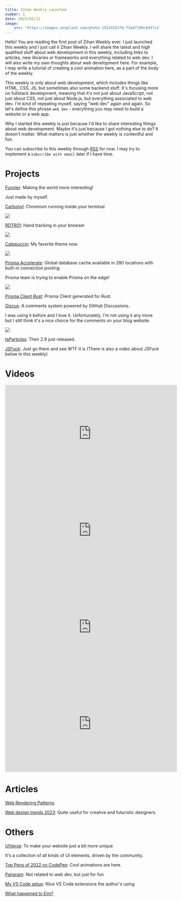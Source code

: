 ```yaml
---
title: Zihan Weekly Launched
number: 1
date: 2023/02/12
image:
    src: "https://images.unsplash.com/photo-1552415274-73ad7198cb93?ixlib=rb-4.0.3&ixid=MnwxMjA3fDB8MHxwaG90by1wYWdlfHx8fGVufDB8fHx8&auto=format&fit=crop&w=2534&q=80"
---
```


Hello! You are reading the first post of Zihan Weekly ever. I just launched this weekly and I just call it Zihan Weekly. I will share the latest and high qualified stuff about web development in this weekly, including links to articles, new libraries or frameworks and everything related to web dev. I will also write my own thoughts about web development here. For example, I may write a tutorial of creating a cool animation here, as a part of the body of the weekly.

This weekly is only about web development, which includes things like HTML, CSS, JS, but sometimes also some backend stuff. It's focusing more on fullstack development, meaning that it's not just about JavaScript, not just about CSS, not just about Node.js, but everything associated to web dev. I'm kind of repeating myself, saying "web dev" again and again. So let's define this phrase `web dev` - everything you may need to build a website or a web app.

Why I started this weekly is just because I'd like to share interesting things about web development. Maybe it's just because I got nothing else to do? It doesn't matter. What matters is just whether the weekly is contentful and fun.

You can subscribe to this weekly through [RSS](/weekly/rss.xml) for now. I may try to implement a `subscribe with email` later if I have time.

# Projects

[Funnier](https://funnier.vercel.app/): Making the world more interesting!

Just made by myself.

[Carbonyl](https://github.com/fathyb/carbonyl): Chromium running inside your terminal

![](/img/carbonyl.webp)

[RDTR01](https://rdtr01.xl.digital/): Hand tracking in your browser

![](/img/handtracking.png)

[Catppuccin](https://github.com/catppuccin): My favorite theme now.

![](https://raw.githubusercontent.com/catppuccin/catppuccin/main/assets/palette/demo.png)

[Prisma Accelerate](https://www.prisma.io/data-platform/accelerate): Global database cache available in 280 locations with built-in connection pooling.

Prisma team is trying to enable Prisma on the edge!

![](/img/prisma-accelerate.png)

[Prisma Client Rust](https://prisma.brendonovich.dev/introduction): Prisma Client generated for Rust.

[Giscus](https://giscus.app/): A comments system powered by GitHub Discussions.

I was using it before and I love it. Unfortunately, I'm not using it any more but I still think it's a nice choice for the comments on your blog website.

![](/img/giscus.png)

[tsParticles](https://particles.js.org/): Their 2.9 just released.

[JSFuck](http://www.jsfuck.com/): Just go there and see WTF it is (There is also a video about JSFuck below in this weekly)

# Videos

<iframe width="560" height="315" src="https://www.youtube.com/embed/8pDqJVdNa44" title="YouTube video player" frameborder="0" allow="accelerometer; autoplay; clipboard-write; encrypted-media; gyroscope; picture-in-picture; web-share" allowfullscreen></iframe>

<iframe width="560" height="315" src="https://www.youtube.com/embed/sRWE5tnaxlI" title="YouTube video player" frameborder="0" allow="accelerometer; autoplay; clipboard-write; encrypted-media; gyroscope; picture-in-picture; web-share" allowfullscreen></iframe>

<iframe width="560" height="315" src="https://www.youtube.com/embed/dJWJ0hCAkAI" title="YouTube video player" frameborder="0" allow="accelerometer; autoplay; clipboard-write; encrypted-media; gyroscope; picture-in-picture; web-share" allowfullscreen></iframe>

<iframe width="560" height="315" src="https://www.youtube.com/embed/hubQQ3F337A" title="YouTube video player" frameborder="0" allow="accelerometer; autoplay; clipboard-write; encrypted-media; gyroscope; picture-in-picture; web-share" allowfullscreen></iframe>

# Articles

[Web Rendering Patterns](https://mburakerman.github.io/blog/web-rendering-patterns)

[Web design trends 2023](https://redstapler.co/web-design-trends-2023/): Quite useful for creative and futuristic designers.

# Others

[UIVerse](https://uiverse.io/): To make your website just a bit more unique

It's a collection of all kinds of UI elements, driven by the community.

[Top Pens of 2022 on CodePen](https://codepen.io/2022/popular/pens/): Cool animations are here.

[Pangram](https://en.wikipedia.org/wiki/Pangram): Not related to web dev, but just for fun

[My VS Code setup](https://dev.to/j471n/my-vs-code-setup-971): Nice VS Code extensions the author's using

[What happened to Elm?](https://news.ycombinator.com/item?id=34746161)
